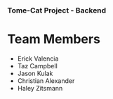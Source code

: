 ### Tome-Cat Project - Backend

# Team Members
- Erick Valencia
- Taz Campbell
- Jason Kulak
- Christian Alexander
- Haley Zitsmann 

